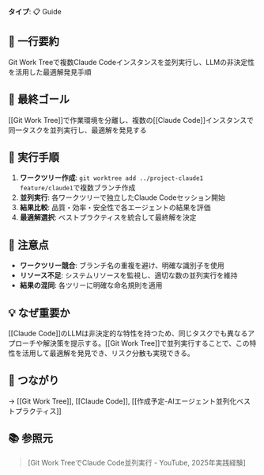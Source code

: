**タイプ**: 📋 Guide

## 📝 一行要約
Git Work Treeで複数Claude Codeインスタンスを並列実行し、LLMの非決定性を活用した最適解発見手順

## 🎯 最終ゴール
[[Git Work Tree]]で作業環境を分離し、複数の[[Claude Code]]インスタンスで同一タスクを並列実行し、最適解を発見する

## 🔧 実行手順
1. **ワークツリー作成**: `git worktree add ../project-claude1 feature/claude1`で複数ブランチ作成
2. **並列実行**: 各ワークツリーで独立したClaude Codeセッション開始
3. **結果比較**: 品質・効率・安全性で各エージェントの結果を評価
4. **最適解選択**: ベストプラクティスを統合して最終解を決定

## 🔧 注意点
- **ワークツリー競合**: ブランチ名の重複を避け、明確な識別子を使用
- **リソース不足**: システムリソースを監視し、適切な数の並列実行を維持
- **結果の混同**: 各ツリーに明確な命名規則を適用

## 💡 なぜ重要か
[[Claude Code]]のLLMは非決定的な特性を持つため、同じタスクでも異なるアプローチや解決策を提示する。[[Git Work Tree]]で並列実行することで、この特性を活用して最適解を発見でき、リスク分散も実現できる。

## 🔗 つながり
→ [[Git Work Tree]], [[Claude Code]], [[作成予定-AIエージェント並列化ベストプラクティス]]

## 📚 参照元
> [Git Work TreeでClaude Code並列実行 - YouTube, 2025年実践経験]